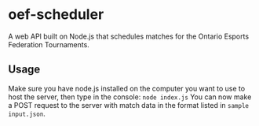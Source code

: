 # oef-scheduler
A web API built on Node.js that schedules matches for the Ontario Esports Federation Tournaments.

## Usage
Make sure you have node.js installed on the computer you want to use to host the server, then type in the console:
`node index.js`
You can now make a POST request to the server with match data in the format listed in `sample input.json`.
